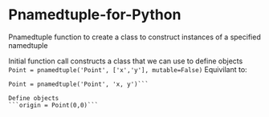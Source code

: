 # Pnamedtuple-for-Python
Pnamedtuple function to create a class to construct instances of a specified namedtuple


Initial function call constructs a class that we can use to define objects
``Point = pnamedtuple('Point', ['x','y'], mutable=False)``
Equivilant to:
```Point = pnamedtuple('Point', 'x y')
Point = pnamedtuple('Point', 'x, y')```

Define objects
```origin = Point(0,0)```
